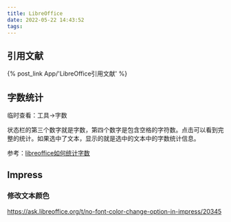 ```yaml
---
title: LibreOffice
date: 2022-05-22 14:43:52
tags:
---
```


## 引用文献

{% post_link App/'LibreOffice引用文献' %}

## 字数统计

临时查看：工具->字数

状态栏的第三个数字就是字数，第四个数字是包含空格的字符数。点击可以看到完整的统计。如果选中了文本，显示的就是选中的文本中的字数统计信息。

参考：[libreoffice如何统计字数](https://zhidao.baidu.com/question/1306734853118904819.html)

## Impress

### 修改文本颜色

<https://ask.libreoffice.org/t/no-font-color-change-option-in-impress/20345>
